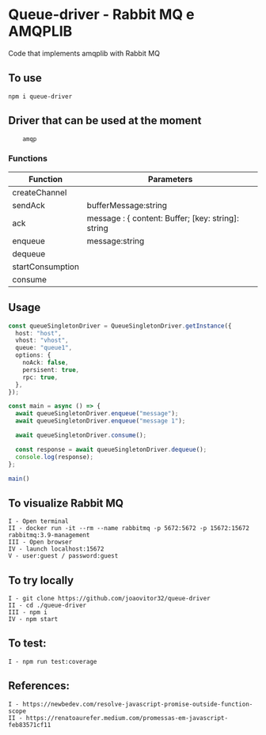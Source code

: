 # Queue-driver - Rabbit MQ e AMQPLIB

Code that implements amqplib with Rabbit MQ

## To use

```
npm i queue-driver
```

## Driver that can be used at the moment
```
    amqp
```

### Functions

| Function             | Parameters |
| -------------------- | -------- | 
| createChannel                |      
| sendAck                | bufferMessage:string     
| ack            | message  : { content: Buffer; [key: string]: string | number | Object;}
| enqueue | message:string
| dequeue 
| startConsumption
| consume 

## Usage

```ts
const queueSingletonDriver = QueueSingletonDriver.getInstance({
  host: "host",
  vhost: "vhost",
  queue: "queue1",
  options: {
    noAck: false,
    persisent: true,
    rpc: true,
  },
});

const main = async () => {
  await queueSingletonDriver.enqueue("message");
  await queueSingletonDriver.enqueue("message 1");

  await queueSingletonDriver.consume();

  const response = await queueSingletonDriver.dequeue();
  console.log(response);
};

main()
```

## To visualize Rabbit MQ
```
I - Open terminal
II - docker run -it --rm --name rabbitmq -p 5672:5672 -p 15672:15672 rabbitmq:3.9-management
III - Open browser
IV - launch localhost:15672
V - user:guest / password:guest
```

## To try locally

```
I - git clone https://github.com/joaovitor32/queue-driver
II - cd ./queue-driver
III - npm i
IV - npm start
```

## To test:

```
I - npm run test:coverage 
```

## References:
```
I - https://newbedev.com/resolve-javascript-promise-outside-function-scope
II - https://renatoaurefer.medium.com/promessas-em-javascript-feb83571cf11
```
